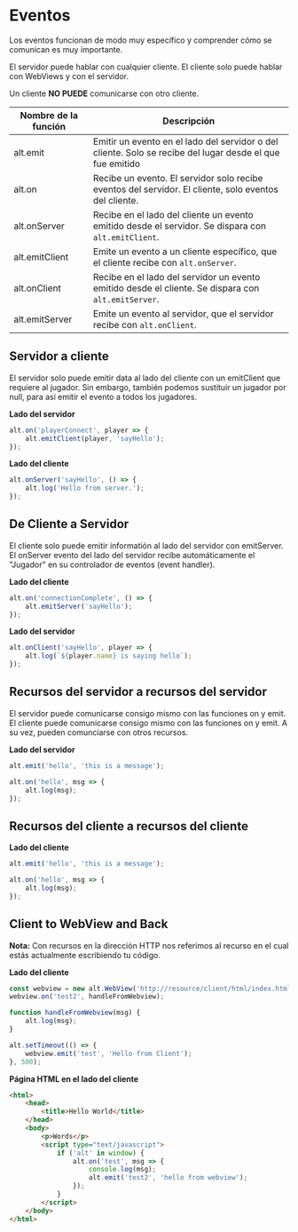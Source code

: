 # Eventos

Los eventos funcionan de modo muy específico y comprender cómo se comunican es muy importante.

El servidor puede hablar con cualquier cliente.
El cliente solo puede hablar con WebViews y con el servidor.

Un cliente **NO PUEDE** comunicarse con otro cliente.

| Nombre de la función | Descripción                                                                                               |
| -------------------- | --------------------------------------------------------------------------------------------------------- |
| alt.emit             | Emitir un evento en el lado del servidor o del cliente. Solo se recibe del lugar desde el que fue emitido |
| alt.on               | Recibe un evento. El servidor solo recibe eventos del servidor. El cliente, solo eventos del cliente.     |
| alt.onServer         | Recibe en el lado del cliente un evento emitido desde el servidor. Se dispara con `alt.emitClient`.       |
| alt.emitClient       | Emite un evento a un cliente específico, que el cliente recibe con `alt.onServer`.                        |
| alt.onClient         | Recibe en el lado del servidor un evento emitido desde el cliente. Se dispara con `alt.emitServer`.       |
| alt.emitServer       | Emite un evento al servidor, que el servidor recibe con `alt.onClient`.                                   |

## Servidor a cliente

El servidor solo puede emitir data al lado del cliente con un emitClient que requiere al jugador.
Sin embargo, también podemos sustituir un jugador por null, para así emitir el evento a todos los jugadores.

**Lado del servidor**

```js
alt.on('playerConnect', player => {
    alt.emitClient(player, 'sayHello');
});
```

**Lado del cliente**

```js
alt.onServer('sayHello', () => {
    alt.log('Hello from server.');
});
```

## De Cliente a Servidor

El cliente solo puede emitir informatión al lado del servidor con emitServer.
El onServer evento del lado del servidor recibe automáticamente el "Jugador" en su controlador de eventos (event handler).

**Lado del cliente**

```js
alt.on('connectionComplete', () => {
    alt.emitServer('sayHello');
});
```

**Lado del servidor**

```js
alt.onClient('sayHello', player => {
    alt.log(`${player.name} is saying hello`);
});
```

## Recursos del servidor a recursos del servidor

El servidor puede comunicarse consigo mismo con las funciones on y emit.
El cliente puede comunicarse consigo mismo con las funciones on y emit.
A su vez, pueden comunciarse con otros recursos.

**Lado del servidor**

```js
alt.emit('hello', 'this is a message');

alt.on('hello', msg => {
    alt.log(msg);
});
```

## Recursos del cliente a recursos del cliente

**Lado del cliente**

```js
alt.emit('hello', 'this is a message');

alt.on('hello', msg => {
    alt.log(msg);
});
```

## Client to WebView and Back

**Nota:** Con recursos en la dirección HTTP nos referimos al recurso en el cual estás actualmente escribiendo tu código.

**Lado del cliente**

```js
const webview = new alt.WebView('http://resource/client/html/index.html');
webview.on('test2', handleFromWebview);

function handleFromWebview(msg) {
    alt.log(msg);
}

alt.setTimeout(() => {
    webview.emit('test', 'Hello from Client');
}, 500);
```

**Página HTML en el lado del cliente**

```html
<html>
    <head>
        <title>Hello World</title>
    </head>
    <body>
        <p>Words</p>
        <script type="text/javascript">
            if ('alt' in window) {
                alt.on('test', msg => {
                    console.log(msg);
                    alt.emit('test2', 'hello from webview');
                });
            }
        </script>
    </body>
</html>
```
